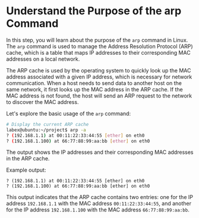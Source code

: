 # Understand the Purpose of the arp Command

In this step, you will learn about the purpose of the `arp` command in Linux. The `arp` command is used to manage the Address Resolution Protocol (ARP) cache, which is a table that maps IP addresses to their corresponding MAC addresses on a local network.

The ARP cache is used by the operating system to quickly look up the MAC address associated with a given IP address, which is necessary for network communication. When a host needs to send data to another host on the same network, it first looks up the MAC address in the ARP cache. If the MAC address is not found, the host will send an ARP request to the network to discover the MAC address.

Let's explore the basic usage of the `arp` command:

```bash
# Display the current ARP cache
labex@ubuntu:~/project$ arp -a
? (192.168.1.1) at 00:11:22:33:44:55 [ether] on eth0
? (192.168.1.100) at 66:77:88:99:aa:bb [ether] on eth0
```

The output shows the IP addresses and their corresponding MAC addresses in the ARP cache.

Example output:

```
? (192.168.1.1) at 00:11:22:33:44:55 [ether] on eth0
? (192.168.1.100) at 66:77:88:99:aa:bb [ether] on eth0
```

This output indicates that the ARP cache contains two entries: one for the IP address `192.168.1.1` with the MAC address `00:11:22:33:44:55`, and another for the IP address `192.168.1.100` with the MAC address `66:77:88:99:aa:bb`.
